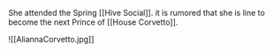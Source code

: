 She attended the Spring [[Hive Social]]. it is rumored that she is line to become the next Prince of [[House Corvetto]].

![[AliannaCorvetto.jpg]]